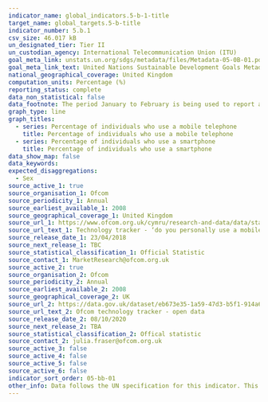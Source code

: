 ```yaml
---
indicator_name: global_indicators.5-b-1-title
target_name: global_targets.5-b-title
indicator_number: 5.b.1
csv_size: 46.017 kB
un_designated_tier: Tier II
un_custodian_agency: International Telecommunication Union (ITU)
goal_meta_link: unstats.un.org/sdgs/metadata/files/Metadata-05-0B-01.pdf
goal_meta_link_text: United Nations Sustainable Development Goals Metadata (PDF 211 KB)
national_geographical_coverage: United Kingdom
computation_units: Percentage (%)
reporting_status: complete
data_non_statistical: false
data_footnote: The period January to February is being used to report annual data. The date on the X axis is the year at the start of the period
graph_type: line
graph_titles:
  - series: Percentage of individuals who use a mobile telephone
    title: Percentage of individuals who use a mobile telephone
  - series: Percentage of individuals who use a smartphone
    title: Percentage of individuals who use a smartphone
data_show_map: false
data_keywords:
expected_disaggregations:
  - Sex
source_active_1: true
source_organisation_1: Ofcom
source_periodicity_1: Annual
source_earliest_available_1: 2008
source_geographical_coverage_1: United Kingdom
source_url_1: https://www.ofcom.org.uk/cymru/research-and-data/data/statistics/stats19
source_url_text_1: Technology tracker - ‘do you personally use a mobile phone?’ and ‘do you personally use a smartphone?’
source_release_date_1: 23/04/2018
source_next_release_1: TBC
source_statistical_classification_1: Official Statistic 
source_contact_1: MarketResearch@ofcom.org.uk
source_active_2: true
source_organisation_2: Ofcom
source_periodicity_2: Annual
source_earliest_available_2: 2008
source_geographical_coverage_2: UK
source_url_2: https://data.gov.uk/dataset/eb673e35-1a59-47d3-b5f1-914a67d85baf/technology-tracker
source_url_text_2: Ofcom technology tracker - open data
source_release_date_2: 08/10/2020
source_next_release_2: TBA
source_statistical_classification_2: Offical statistic
source_contact_2: julia.fraser@ofcom.org.uk
source_active_3: false
source_active_4: false
source_active_5: false
source_active_6: false
indicator_sort_order: 05-bb-01
other_info: Data follows the UN specification for this indicator. This indicator has been identified in collaboration with topic experts.
---
```

